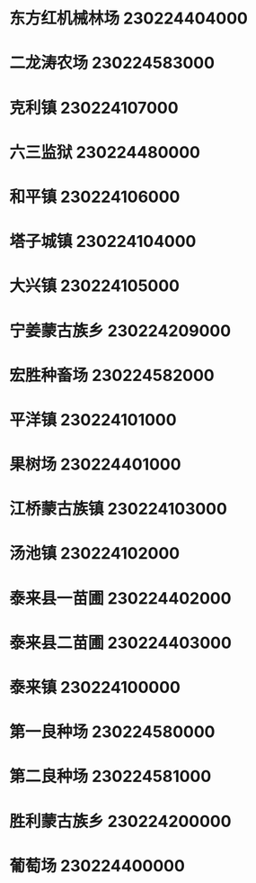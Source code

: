 # 东方红机械林场 230224404000
# 二龙涛农场 230224583000
# 克利镇 230224107000
# 六三监狱 230224480000
# 和平镇 230224106000
# 塔子城镇 230224104000
# 大兴镇 230224105000
# 宁姜蒙古族乡 230224209000
# 宏胜种畜场 230224582000
# 平洋镇 230224101000
# 果树场 230224401000
# 江桥蒙古族镇 230224103000
# 汤池镇 230224102000
# 泰来县一苗圃 230224402000
# 泰来县二苗圃 230224403000
# 泰来镇 230224100000
# 第一良种场 230224580000
# 第二良种场 230224581000
# 胜利蒙古族乡 230224200000
# 葡萄场 230224400000
